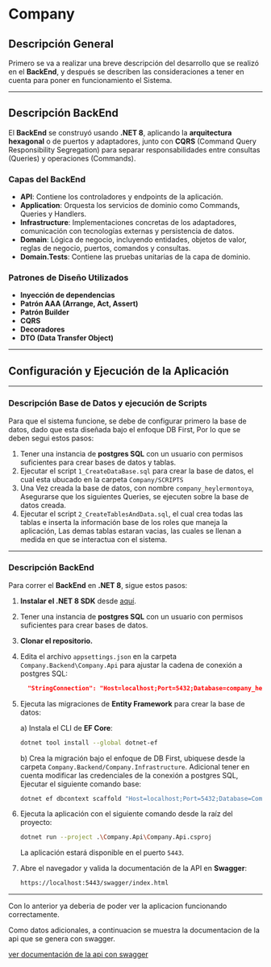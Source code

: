 # Company

## Descripción General

Primero se va a realizar una breve descripción del desarrollo que se realizó en el **BackEnd**, y después se describen las consideraciones a tener en cuenta para poner en funcionamiento el Sistema.

---

## Descripción BackEnd

El **BackEnd** se construyó usando **.NET 8**, aplicando la **arquitectura hexagonal** o de puertos y adaptadores, junto con **CQRS** (Command Query Responsibility Segregation) para separar responsabilidades entre consultas (Queries) y operaciones (Commands).

### Capas del BackEnd

- **API**: Contiene los controladores y endpoints de la aplicación.
- **Application**: Orquesta los servicios de dominio como Commands, Queries y Handlers.
- **Infrastructure**: Implementaciones concretas de los adaptadores, comunicación con tecnologías externas y persistencia de datos.
- **Domain**: Lógica de negocio, incluyendo entidades, objetos de valor, reglas de negocio, puertos, comandos y consultas.
- **Domain.Tests**: Contiene las pruebas unitarias de la capa de dominio.

### Patrones de Diseño Utilizados

- **Inyección de dependencias**
- **Patrón AAA (Arrange, Act, Assert)**
- **Patrón Builder**
- **CQRS**
- **Decoradores**
- **DTO (Data Transfer Object)**

---

## Configuración y Ejecución de la Aplicación

---

### Descripción Base de Datos y ejecución de Scripts

Para que el sistema funcione, se debe de configurar primero la base de datos, dado que esta diseñada bajo el enfoque DB First, Por lo que se deben segui estos pasos:

1. Tener una instancia de **postgres SQL** con un usuario con permisos suficientes para crear bases de datos y tablas.
2. Ejecutar el script `1_CreateDataBase.sql` para crear la base de datos, el cual esta ubucado en la carpeta `Company/SCRIPTS`
3. Una Vez creada la base de datos, con nombre `company_heylermontoya`, Asegurarse que los siguientes Queries, se ejecuten sobre la base de datos creada.
4. Ejecutar el script `2_CreateTablesAndData.sql`, el cual crea todas las tablas e inserta la información base de los roles que maneja la aplicación, Las demas tablas estaran vacias, las cuales se llenan a medida en que se interactua con el sistema.


---

### Descripción BackEnd

Para correr el **BackEnd** en **.NET 8**, sigue estos pasos:

1. **Instalar el .NET 8 SDK** desde [aquí](https://dotnet.microsoft.com/es-es/download).
2. Tener una instancia de **postgres SQL** con un usuario con permisos suficientes para crear bases de datos.
3. **Clonar el repositorio.**
4. Edita el archivo `appsettings.json` en la carpeta `Company.Backend\Company.Api` para ajustar la cadena de conexión a postgres SQL:

    ```json
      "StringConnection": "Host=localhost;Port=5432;Database=company_heylermontoya;Username=postgres;Password=H3yl3r"
    ```

5. Ejecuta las migraciones de **Entity Framework** para crear la base de datos:

    a) Instala el CLI de **EF Core**:
    ```bash
    dotnet tool install --global dotnet-ef
    ```

    b) Crea la migración bajo el enfoque de DB First, ubiquese desde la carpeta `Company.Backend/Company.Infrastructure`. Adicional tener en cuenta modificar las credenciales de la conexión a postgres SQL, Ejecutar el siguiente comando base:
    ```bash
    dotnet ef dbcontext scaffold "Host=localhost;Port=5432;Database=Company_HeylerMontoya;Username=postgres;Password=H3yl3r" Npgsql.EntityFrameworkCore.PostgreSQL -o ..\Company.Domain\Entities\ -c PersistenceContext --context-dir .\Context\ --force
    ```

6. Ejecuta la aplicación con el siguiente comando desde la raíz del proyecto:
    ```bash
    dotnet run --project .\Company.Api\Company.Api.csproj
    ```

    La aplicación estará disponible en el puerto `5443`.

7. Abre el navegador y valida la documentación de la API en **Swagger**:
    ```bash
    https://localhost:5443/swagger/index.html
    ```

--- 

Con lo anterior ya deberia de poder ver la aplicacion funcionando correctamente.

Como datos adicionales, a continuacion se muestra la documentacion de la api que se genera con swagger.


[ver documentación de la api con swagger](./DocumentationWithSwaggerWebApi/DocumentationWithSwagger.json)

